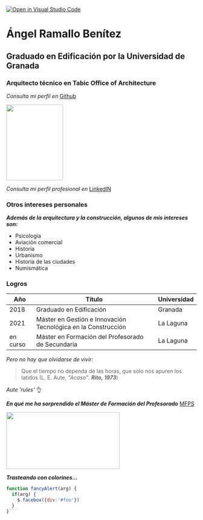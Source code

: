 [![Open in Visual Studio Code](https://classroom.github.com/assets/open-in-vscode-f059dc9a6f8d3a56e377f745f24479a46679e63a5d9fe6f495e02850cd0d8118.svg)](https://classroom.github.com/online_ide?assignment_repo_id=6129486&assignment_repo_type=AssignmentRepo)
# Ángel Ramallo Benítez
## Graduado en Edificación por la Universidad de Granada
### Arquitecto técnico en Tabic Office of Architecture

*Consulta mi perfil en* [Github](https://github.com/Ramallin/Ramallin) 

<img src="concasco.png" width=150 height=200>

*Consulta mi perfil profesional en* [LinkedIN](https://www.linkedin.com/in/angelramallobenitez/)            

### Otros intereses personales
***Además de la arquitectura y la construcción, algunos de mis intereses son:***
* Psicología
* Aviación comercial
* Historia
* Urbanismo
* Historia de las ciudades
* Numismática

### Logros
| Año | Título | Universidad |
|--------| ---------| --------- |
| 2018 | Graduado en Edificación | Granada |
| 2021 | Máster en Gestión e Innovación Tecnológica en la Construcción | La Laguna |
| en curso | Máster en Formación del Profesorado de Secundaria | La Laguna |

*Pero no hay que olvidarse de vivir:*
> Que el tiempo no dependa de las horas,
> que solo nos apuren los latidos
                  (L. E. Aute, *"Acaso"*. ***Rito, 1973***)

*Aute 'rules'* :ok_hand:

***En qué me ha sorprendido el Máster de Formación del Profesorado***
[MFPS](master.md)

<a title="Enlace" href="https://github.com/ULL-MFP-AET-2122/aprender-markdown-angel-ramallobenitez-alu0100312898/blob/main/master.md"><img src="escuela-doctorado-posgrado-original.png" width="300" height="150"/></a>

***Trasteando con colorines...***
```javascript
function fancyAlert(arg) {
  if(arg) {
    $.facebox({div:'#foo'})
  }    
}```

